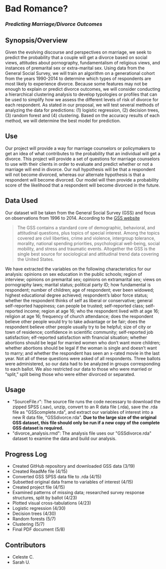 # Bad Romance?
### <i> Predicting Marriage/Divorce Outcomes </i>

## Synopsis/Overview
Given the evolving discourse and perspectives on marriage, we seek to predict the probability that a couple will get a divorce based on social views, attitudes about pornography, fundamentalism of religious views, and instances of premarital sex or extra-marital sex.  Using data from the General Social Survey, we will train an algorithm on a generational cohort from the years 1990-2014 to determine which types of respondents are most likely to experience divorce. Because some features may not be enough to explain or predict divorce outcomes, we will consider conducting a hierarchical clustering analysis to develop typologies or profiles that can be used to simplify how we assess the different levels of risk of divorce for each respondent. As stated in our proposal, we will test several methods of analyzing the data for predictions: (1) logistic regression, (2) decision trees, (3) random forest and (4) clustering. Based on the accuracy results of each method, we will determine the best model for prediction.

## Use
Our project will provide a way for marriage counselors or policymakers to get an idea of what contributes to the probability that an individual will get a divorce. This project will provide a set of questions for marriage counselors to use with their clients in order to evaluate and predict whether or not a marriage will end in divorce.
Our null hypothesis will be that a respondent will not become divorced, whereas our alternate hypothesis is that a respondent will become divorced. Our model will then provide a probability score of the likelihood that a respondent will become divorced in the future.  

## Data Used
Our dataset will be taken from the General Social Survey (GSS) and focus on observations from 1996 to 2014. According to the [GSS website](http://gss.norc.org/About-The-GSS)
>The GSS contains a standard core of demographic, behavioral, and attitudinal questions, plus topics of special interest. Among the topics covered are civil liberties, crime and violence, intergroup tolerance, morality, national spending priorities, psychological well-being, social mobility, and stress and traumatic events. Altogether the GSS is the single best source for sociological and attitudinal trend data covering the United States.

We have extracted the variables on the following characteristics for our analysis: opinions on sex education in
the public schools; region of interview; opinions on premarital sex; opinions on extramarital sex; views on
pornography laws; marital status; political party ID; how fundamental is respondent; number of children;
age of respondent; ever been widowed; highest educational degree achieved; respondent’s labor force status;
whether the respondent thinks of self as liberal or conservative; general self-reported happiness; can people
be trusted; self-reported class; self-reported income; region at age 16; who the respondent lived with at
age 16; religion at age 16; frequency of church attendance; does the respondent believe other people would
try to take advantage or be fair; does the respondent believe other people usually try to be helpful; size
of city or town of residence; confidence in scientific community; self-reported job satisfaction; elf-reported
satisfaction with financial situation; whether abortions should be legal for married women who don’t want
more children; whether abortions should be legal if the woman is single and doesn’t want to marry; and
whether the respondent has seen an x-rated movie in the last year.
Not all of these questions were asked of all respondents. Three ballots were administered, so our data had to
be analyzed in groups corresponding to each ballot. We also restricted our data to those who were married or
“split,” split being those who were either divorced or separated.

## Usage
- "SourceFile.r": The source file runs the code necessary to download the zipped SPSS (.sav), unzip, convert to an R data file (.rda), save the .rda file as "GSScomplete.rda", and extract our variables of interest into a new R data file, "GSSdivorce.rda". **Due to the large size of the original GSS dataset, this file should only be run if a new copy of the complete GSS dataset is required.**
- "divorce_analysis.rmd": The analysis file uses our "GSSdivorce.rda" dataset to examine the data and build our analysis.

## Progress Log
+ Created GitHub repository and downloaded GSS data (3/19)
+ Created ReadMe file (4/15)
+ Converted GSS SPSS data file to .rda (4/15)
+ Subsetted original data frame to variables of interest (4/15)
+ Created project file (4/15)
+ Examined patterns of missing data; researched survey response structures, split by ballot (4/23)
+ Plotted visual cross-tabulations (4/23)
+ Logistic regression (4/30)
+ Decision trees (4/30)
+ Random forests (5/7)
+ Clustering (5/7)
+ Final PDF document (5/8)

## Contributors
+ Celeste C.
+ Sarah U.
